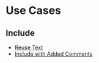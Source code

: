 # Use Cases

## Include

* [Reuse Text](include/reuse_text/use_case.md#reuse-text)
* [Include with Added Comments](include/include_with_added_comments/use_case.md#include-with-added-comments)
